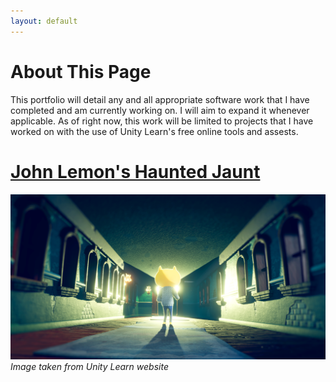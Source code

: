 ```yaml
---
layout: default
---
```


# About This Page

This portfolio will detail any and all appropriate software work that I have completed and am currently working on. I will aim to expand it whenever applicable. As of right now, this work will be limited to projects that I have worked on with the use of Unity Learn's free online tools and assests.

# [John Lemon's Haunted Jaunt](./johnlemonshauntedjaunt)

<img src="\images\JLHJ.png">
<em>Image taken from Unity Learn website</em>
